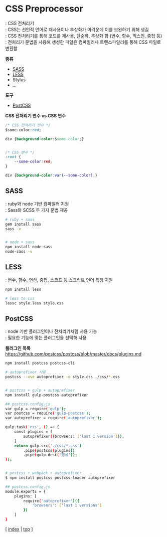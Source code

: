 # CSS Preprocessor
: CSS 전처리기   
: CSS는 선언적 언어로 재사용이나 추상화가 어려운데 이를 보완하기 위해 생김   
: CSS 전처리기를 통해 코드를 재사용, 단순화, 추상화 함 (변수, 함수, 믹스인, 중첩 등)    
: 전처리기 문법을 사용해 생성한 파일은 컴파일러나 트랜스파일러를 통해 CSS 파일로 변환함      


**종류**   
- [SASS](#sass)
- [LESS](#less)
- Stylus
- ...


**도구**  
- [PostCSS](#postcss)


**CSS 전처리기 변수 vs CSS 변수**  
```css
/* CSS 전처리기 변수 */
$some-color:red;

div {background-color:$some-color;}


/* CSS 변수 */
:root {
    --some-color:red;
}

div {background-color:var(--some-color);}
```



## SASS
: ruby와 node 기반 컴파일러 지원   
: Sass와 SCSS 두 가지 문법 제공         


```bash
# ruby + sass
gem install sass
sass -v


# node + sass
npm install node-sass
node-sass -v
```



## LESS
: 변수, 함수, 연산, 중첩, 스코프 등 스크립트 언어 특징 지원    


```bash
npm install less

# less to css
lessc style.less style.css
```



## PostCSS
: node 기반 플러그인이나 전처리기처럼 사용 가능  
: 필요한 기능에 맞는 플러그인을 선택해 사용  


**플러그인 목록**  
https://github.com/postcss/postcss/blob/master/docs/plugins.md


```bash
npm install postcss postcss-cli

# autoprefixer 사용
postcss --use autoprefixer -o style.css ./css/*.css


# postcss + gulp + autoprefixer
npm install gulp-postcss autoprefixer

## postcss.config.js
var gulp = require('gulp');
var postcss = require('gulp-postcss');
var autoprefixer = require('autoprefixer');

gulp.task('css', () => {
    const plugins = [
        autoprefixer({browsers: ['last 1 version']}),
    ]
    return gulp.src('./css/*.css')
        .pipe(postcss(plugins))
        .pipe(gulp.dest('생성'));
});


# postcss + webpack + autoprefixer
$ npm install postcss postcss-loader autoprefixer   

## postcss.config.js
module.exports = {
    plugins: [
        require('autoprefixer')({
            'browsers': ['last 1 versions']
        })
    ]
}
```



[ [index](./README.md) | [top](#) ]
